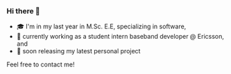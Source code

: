 ### Hi there 👋
 - 🎓 I'm in my last year in M.Sc. E.E, specializing in software,
 - 💼 currently working as a student intern baseband developer @ Ericsson, and
 - 🌱 soon releasing my latest personal project


Feel free to contact me!
<!--
**Entjaman/Entjaman** is a ✨ _special_ ✨ repository because its `README.md` (this file) appears on your GitHub profile.

Here are some ideas to get you started:

- 🔭 I’m currently working on ...
- 🌱 I’m currently learning ...
- 👯 I’m looking to collaborate on ...
- 🤔 I’m looking for help with ...
- 💬 Ask me about ...
- 📫 How to reach me: ...
- 😄 Pronouns: ...
- ⚡ Fun fact: ...
-->

